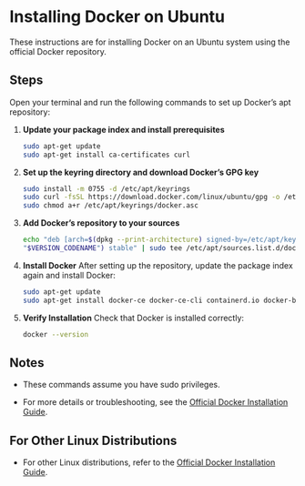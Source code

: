 # Installing Docker on Ubuntu

These instructions are for installing Docker on an Ubuntu system using the official Docker repository.

## Steps

Open your terminal and run the following commands to set up Docker’s apt repository:

1. **Update your package index and install prerequisites**
   ```bash
   sudo apt-get update
   sudo apt-get install ca-certificates curl
   ```

2. **Set up the keyring directory and download Docker’s GPG key**
   ```bash
   sudo install -m 0755 -d /etc/apt/keyrings
   sudo curl -fsSL https://download.docker.com/linux/ubuntu/gpg -o /etc/apt/keyrings/docker.asc
   sudo chmod a+r /etc/apt/keyrings/docker.asc
   ```

3. **Add Docker’s repository to your sources**
   ```bash
   echo "deb [arch=$(dpkg --print-architecture) signed-by=/etc/apt/keyrings/docker.asc] https://download.docker.com/linux/ubuntu $(. /etc/os-release && echo 
   "$VERSION_CODENAME") stable" | sudo tee /etc/apt/sources.list.d/docker.list > /dev/null
   ```

4. **Install Docker**
After setting up the repository, update the package index again and install Docker:
   ```bash
   sudo apt-get update
   sudo apt-get install docker-ce docker-ce-cli containerd.io docker-buildx-plugin docker-compose-plugin
   ```

5. **Verify Installation**
Check that Docker is installed correctly:
   ```bash
   docker --version
   ```

##  Notes

- These commands assume you have sudo privileges.

- For more details or troubleshooting, see the [Official Docker Installation Guide](https://docs.docker.com/get-docker/).

## For Other Linux Distributions

- For other Linux distributions, refer to the [Official Docker Installation Guide](https://docs.docker.com/get-docker/).








 
